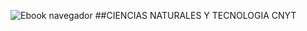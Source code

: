 ![Ebook navegador](https://upload.wikimedia.org/wikipedia/commons/2/2f/Escuela_Colombiana_de_Ingenier%C3%ADa_2.jpg)
##CIENCIAS NATURALES Y TECNOLOGIA CNYT
